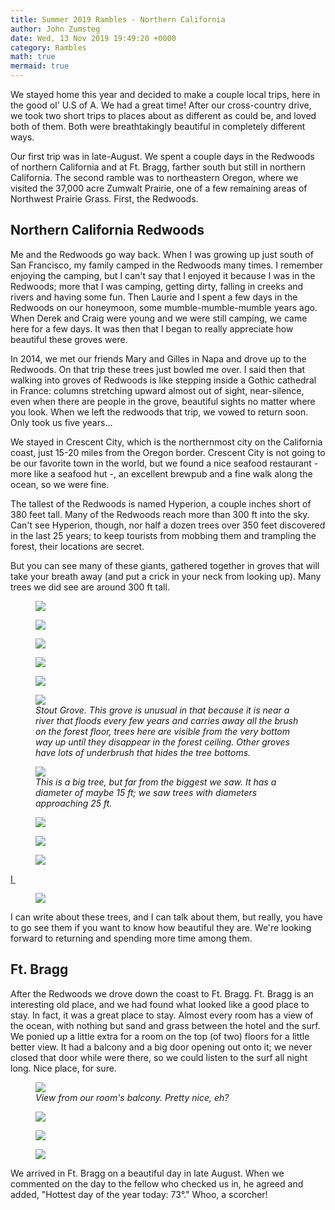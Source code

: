 ```yaml
---
title: Summer 2019 Rambles - Northern California
author: John Zumsteg
date: Wed, 13 Nov 2019 19:49:20 +0000
category: Rambles
math: true
mermaid: true
---
```

We stayed home this year and decided to make a couple local trips, here in the good ol' U.S of A. We had a great time! After our cross-country drive, we took two short trips to places about as different as could be, and loved both of them. Both were breathtakingly beautiful in completely different ways.

Our first trip was in late-August. We spent a couple days in the Redwoods of northern California and at Ft. Bragg, farther south but still in northern California. The second ramble was to northeastern Oregon, where we visited the 37,000 acre Zumwalt Prairie, one of a few remaining areas of Northwest Prairie Grass. First, the Redwoods.
<h2>Northern California Redwoods</h2>
Me and the Redwoods go way back. When I was growing up just south of San Francisco, my family camped in the Redwoods many times. I remember enjoying the camping, but I can't say that I enjoyed it because I was in the Redwoods; more that I was camping, getting dirty, falling in creeks and rivers and having some fun. Then Laurie and I spent a few days in the Redwoods on our honeymoon, some mumble-mumble-mumble years ago. When Derek and Craig were young and we were still camping, we came here for a few days. It was then that I began to really appreciate how beautiful these groves were.

In 2014, we met our friends Mary and Gilles in Napa and drove up to the Redwoods. On that trip these trees just bowled me over. I said then that walking into groves of Redwoods is like stepping inside a Gothic cathedral in France: columns stretching upward almost out of sight, near-silence, even when there are people in the grove, beautiful sights no matter where you look. When we left the redwoods that trip, we vowed to return soon. Only took us five years...

We stayed in Crescent City, which is the northernmost city on the California coast, just 15-20 miles from the Oregon border. Crescent City is not going to be our favorite town in the world, but we found a nice seafood restaurant - more like a seafood hut -, an excellent brewpub and a fine walk along the ocean, so we were fine.

The tallest of the Redwoods is named Hyperion, a couple inches short of 380 feet tall. Many of the Redwoods reach more than 300 ft into the sky. Can't see Hyperion, though, nor half a dozen trees over 350 feet discovered in the last 25 years; to keep tourists from mobbing them and trampling the forest, their locations are secret.

But you can see many of these giants, gathered together in groves that will take your breath away (and put a crick in your neck from looking up). Many trees we did see are around 300 ft tall.

<figure>
	<img src="{{site.url}}/assets/images/2019/11/DSC08653-576x1024.jpg"/>
	<figcaption></figcaption>
</figure>

 <figure>
	<img src="{{site.url}}/assets/images/2019/11/DSC08639-576x1024.jpg"/>
	<figcaption></figcaption>
</figure>

 <figure>
	<img src="{{site.url}}/assets/images/2019/11/DSC08633.jpg"/>
	<figcaption></figcaption>
</figure>

 <figure>
	<img src="{{site.url}}/assets/images/2019/11/DSC08631.jpg"/>
	<figcaption></figcaption>
</figure>

 <figure>
	<img src="{{site.url}}/assets/images/2019/11/DSC08630.jpg"/>
	<figcaption></figcaption>
</figure>



<figure>
	<img src="{{site.url}}/assets/images/2019/11/DSC08625.jpg"/>
	<figcaption><em>Stout Grove. This grove is unusual in that because it is near a river that floods every few years and carries away all the brush on the forest floor, trees here are visible from the very bottom way up until they disappear in the forest ceiling. Other groves have lots of underbrush that hides the tree bottoms.</em></figcaption>
</figure>



<figure>
	<img src="{{site.url}}/assets/images/2019/11/DSC08624.jpg"/>
	<figcaption><em>This is a big tree, but far from the biggest we saw. It has a diameter of maybe 15 ft; we saw trees with diameters approaching 25 ft.</em></figcaption>
</figure>



<figure>
	<img src="{{site.url}}/assets/images/2019/11/DSC08617.jpg"/>
	<figcaption></figcaption>
</figure>

 <figure>
	<img src="{{site.url}}/assets/images/2019/11/DSC08607.jpg"/>
	<figcaption></figcaption>
</figure>

 <figure>
	<img src="{{site.url}}/assets/images/2019/11/DSC08605.jpg"/>
	<figcaption></figcaption>
</figure>

 <a href="http://zumsteg.us/?attachment_id=6185" rel="attachment wp-att-6185">I </a><figure>
	<img src="{{site.url}}/assets/images/2019/11/DSC08600.jpg"/>
	<figcaption></figcaption>
</figure>


I can write about these trees, and I can talk about them, but really, you have to go see them if you want to know how beautiful they are. We're looking forward to returning and spending more time among them.
<h2>Ft. Bragg</h2>
After the Redwoods we drove down the coast to Ft. Bragg. Ft. Bragg is an interesting old place, and we had found what looked like a good place to stay. In fact, it was a great place to stay. Almost every room has a view of the ocean, with nothing but sand and grass between the hotel and the surf. We ponied up a little extra for a room on the top (of two) floors for a little better view. It had a balcony and a big door opening out onto it; we never closed that door while were there, so we could listen to the surf all night long. Nice place, for sure.

<figure>
	<img src="{{site.url}}/assets/images/2019/11/DSC08683-1.jpg"/>
	<figcaption><em>View from our room's balcony. Pretty nice, eh?</em></figcaption>
</figure>



<figure>
	<img src="{{site.url}}/assets/images/2019/11/DSC08685.jpg"/>
	<figcaption></figcaption>
</figure>

 <figure>
	<img src="{{site.url}}/assets/images/2019/11/DSC08689.jpg"/>
	<figcaption></figcaption>
</figure>

 <figure>
	<img src="{{site.url}}/assets/images/2019/11/DSC08691.jpg"/>
	<figcaption></figcaption>
</figure>


We arrived in Ft. Bragg on a beautiful day in late August. When we commented on the day to the fellow who checked us in, he agreed and added, "Hottest day of the year today: 73°." Whoo, a scorcher!
